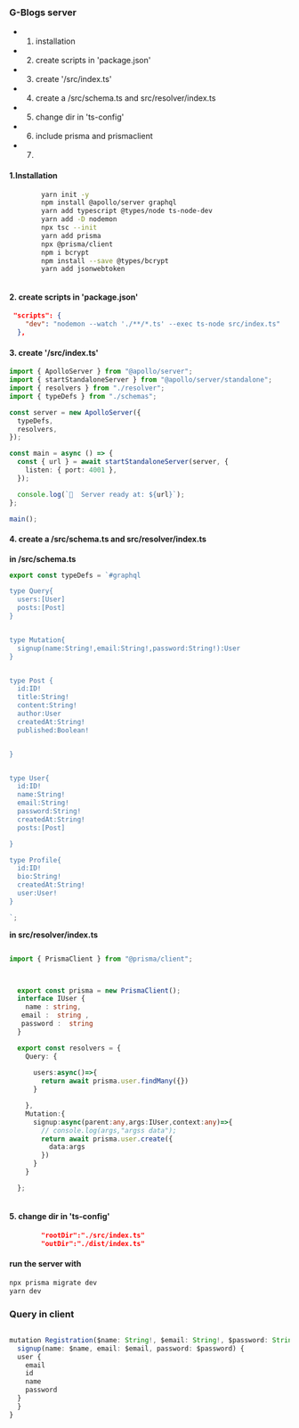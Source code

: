 ### G-Blogs server

- 1. installation
- 2. create scripts in 'package.json'
- 3. create '/src/index.ts'
- 4. create a /src/schema.ts and src/resolver/index.ts
- 5. change dir in 'ts-config'
- 6. include prisma and prismaclient
- 7.

#### 1.Installation

```bash
        yarn init -y
        npm install @apollo/server graphql
        yarn add typescript @types/node ts-node-dev
        yarn add -D nodemon
        npx tsc --init
        yarn add prisma
        npx @prisma/client
        npm i bcrypt
        npm install --save @types/bcrypt
        yarn add jsonwebtoken



```

#### 2. create scripts in 'package.json'

```json
 "scripts": {
    "dev": "nodemon --watch './**/*.ts' --exec ts-node src/index.ts"
  },
```

#### 3. create '/src/index.ts'

```ts
import { ApolloServer } from "@apollo/server";
import { startStandaloneServer } from "@apollo/server/standalone";
import { resolvers } from "./resolver";
import { typeDefs } from "./schemas";

const server = new ApolloServer({
  typeDefs,
  resolvers,
});

const main = async () => {
  const { url } = await startStandaloneServer(server, {
    listen: { port: 4001 },
  });

  console.log(`🚀  Server ready at: ${url}`);
};

main();
```

#### 4. create a /src/schema.ts and src/resolver/index.ts

**in /src/schema.ts**

```ts
export const typeDefs = `#graphql

type Query{
  users:[User]
  posts:[Post]
}


type Mutation{
  signup(name:String!,email:String!,password:String!):User
}


type Post {
  id:ID!
  title:String!
  content:String!
  author:User
  createdAt:String!
  published:Boolean!


}


type User{
  id:ID!
  name:String!
  email:String!
  password:String!
  createdAt:String!
  posts:[Post]

}

type Profile{
  id:ID!
  bio:String!
  createdAt:String!
  user:User!
}

`;
```




**in src/resolver/index.ts**

```ts

import { PrismaClient } from "@prisma/client";



  export const prisma = new PrismaClient();
  interface IUser {
    name : string,
   email :  string ,
   password :  string
  }

  export const resolvers = {
    Query: {
     
      users:async()=>{
        return await prisma.user.findMany({})
      }

    },
    Mutation:{
      signup:async(parent:any,args:IUser,context:any)=>{
        // console.log(args,"argss data");
        return await prisma.user.create({
          data:args
        })
      }
    }

  };
  
```



#### 5. change dir in 'ts-config'

```json
        "rootDir":"./src/index.ts"
        "outDir":"./dist/index.ts"
```

#### run the server with 

```bash
npx prisma migrate dev
yarn dev

```

### Query in client 

```ts

mutation Registration($name: String!, $email: String!, $password: String!){
  signup(name: $name, email: $email, password: $password) {
  user {
    email
    id
    name
    password
  }
  }
}
```